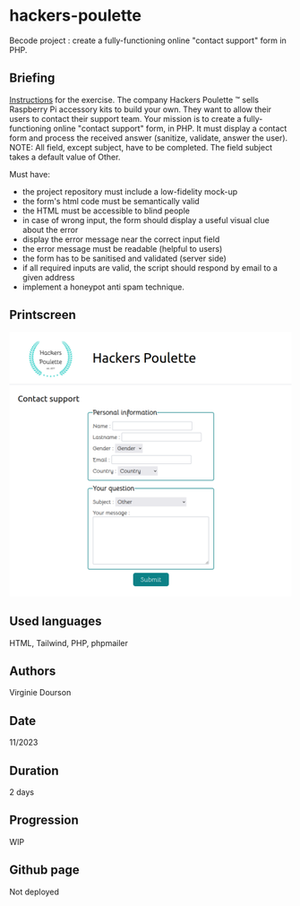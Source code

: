 # hackers-poulette
Becode project :  create a fully-functioning online "contact support" form in PHP.

## Briefing
[Instructions](https://github.com/becodeorg/CRL-KELLER-6/tree/main/1.TRAIL/2.The-Hill/2.PHP/Hackers_Poulette) for the exercise.
The company Hackers Poulette ™ sells Raspberry Pi accessory kits to build your own. They want to allow their users to contact their support team. Your mission is to create a fully-functioning online "contact support" form, in PHP. It must display a contact form and process the received answer (sanitize, validate, answer the user).
NOTE: All field, except subject, have to be completed. The field subject takes a default value of Other.

Must have:

* the project repository must include a low-fidelity mock-up
* the form's html code must be semantically valid
* the HTML must be accessible to blind people
* in case of wrong input, the form should display a useful visual clue about the error
* display the error message near the correct input field
* the error message must be readable (helpful to users)
* the form has to be sanitised and validated (server side)
* if all required inputs are valid, the script should respond by email to a given address
* implement a honeypot anti spam technique.

## Printscreen
![Printscreen of the project](assets/Printscreen.png)

## Used languages
HTML, Tailwind, PHP, phpmailer

## Authors
Virginie Dourson

## Date
11/2023

## Duration
2 days

## Progression
WIP

## Github page
Not deployed
